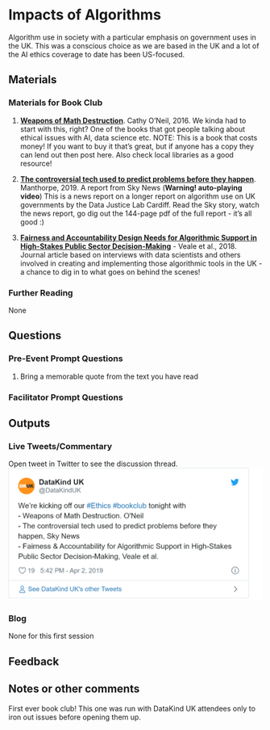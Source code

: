 Impacts of Algorithms
================

Algorithm use in society with a particular emphasis on government uses
in the UK. This was a conscious choice as we are based in the UK and a
lot of the AI ethics coverage to date has been US-focused.

## Materials

### Materials for Book Club

1.  [**Weapons of Math
    Destruction**](https://weaponsofmathdestructionbook.com/). Cathy
    O’Neil, 2016. We kinda had to start with this, right? One of the
    books that got people talking about ethical issues with AI, data
    science etc. NOTE: This is a book that costs money\! If you want to
    buy it that’s great, but if anyone has a copy they can lend out then
    post here. Also check local libraries as a good resource\!

2.  [**The controversial tech used to predict problems before they
    happen**](https://news.sky.com/story/the-controversial-tech-used-to-detect-problems-before-they-happen-11649080).
    Manthorpe, 2019. A report from Sky News (**Warning\! auto-playing
    video**) This is a news report on a longer report on algorithm use
    on UK governments by the Data Justice Lab Cardiff. Read the Sky
    story, watch the news report, go dig out the 144-page pdf of the
    full report - it’s all good :)

3.  [**Fairness and Accountability Design Needs for Algorithmic Support
    in High-Stakes Public Sector
    Decision-Making**](https://arxiv.org/abs/1802.01029) - Veale et al.,
    2018. Journal article based on interviews with data scientists and
    others involved in creating and implementing those algorithmic tools
    in the UK - a chance to dig in to what goes on behind the scenes\!

### Further Reading

None

## Questions

### Pre-Event Prompt Questions

1.  Bring a memorable quote from the text you have read

### Facilitator Prompt Questions

## Outputs

### Live Tweets/Commentary

Open tweet in Twitter to see the discussion thread.
![](1.-Impacts-of-Algorithms_files/figure-gfm/unnamed-chunk-1-1.png)<!-- -->

### Blog

None for this first session

## Feedback

## Notes or other comments

First ever book club\! This one was run with DataKind UK attendees only
to iron out issues before opening them up.
